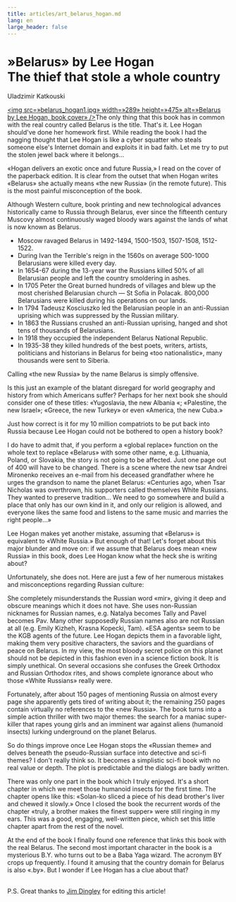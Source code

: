 ```yaml
---
title: articles/art_belarus_hogan.md 
lang: en
large_header: false
---
```



<h1 id=»belarus-by-lee-hogan-the-thief-that-stole-a-whole-country»>»Belarus» by Lee Hogan<br />
The thief that stole a whole country</h1>

Uladzimir Katkouski


<a href=»http://www.amazon.com/exec/obidos/ASIN/0451458680/belarusianlan-20»><img src=»belarus_hogan1.jpg» width=»289» height=»475» alt=»Belarus by Lee Hogan, book cover» /></a>The only thing that this book has in common with the real country called Belarus is the title. That's it. Lee Hogan should've done her homework first. While reading the book I had the nagging thought that Lee Hogan is like a cyber squatter who steals someone else's Internet domain and exploits it in bad faith. Let me try to put the stolen jewel back where it belongs...


«Hogan delivers an exotic once and future Russia,» I read on the cover of the paperback edition. It is clear from the outset that when Hogan writes «Belarus» she actually means «the new Russia» (in the remote future). This is the most painful misconception of the book.


Although Western culture, book printing and new technological advances historically came to Russia through Belarus, ever since the fifteenth century Muscovy almost continuously waged bloody wars against the lands of what is now known as Belarus.


- Moscow ravaged Belarus in 1492-1494, 1500-1503, 1507-1508, 1512-1522.<br />
- During Ivan the Terrible's reign in the 1560s on average 500-1000 Belarusians were killed every day.<br />
- In 1654-67 during the 13-year war the Russians killed 50% of all Belarusian people and left the country smoldering in ashes.<br />
- In 1705 Peter the Great burned hundreds of villages and blew up the most cherished Belarusian church — St Sofia in Polacak. 800,000 Belarusians were killed during his operations on our lands.<br />
- In 1794 Tadeusz Kosciuszko led the Belarusian people in an anti-Russian uprising which was suppressed by the Russian military.<br />
- In 1863 the Russians crushed an anti-Russian uprising, hanged and shot tens of thousands of Belarusians.<br />
- In 1918 they occupied the independent Belarus National Republic.<br />
- In 1935-38 they killed hundreds of the best poets, writers, artists, politicians and historians in Belarus for being «too nationalistic», many thousands were sent to Siberia.


Calling «the new Russia» by the name Belarus is simply offensive.


Is this just an example of the blatant disregard for world geography and history from which Americans suffer? Perhaps for her next book she should consider one of these titles: «Yugoslavia, the new Albania «; «Palestine, the new Israel»; «Greece, the new Turkey» or even «America, the new Cuba.»


Just how correct is it for my 10 million compatriots to be put back into Russia because Lee Hogan could not be bothered to open a history book?


I do have to admit that, if you perform a «global replace» function on the whole text to replace «Belarus» with some other name, e.g. Lithuania, Poland, or Slovakia, the story is not going to be affected. Just one page out of 400 will have to be changed. There is a scene where the new tsar Andrei Mironenko receives an e-mail from his deceased grandfather where he urges the grandson to name the planet Belarus: «Centuries ago, when Tsar Nicholas was overthrown, his supporters called themselves White Russians. They wanted to preserve tradition... We need to go somewhere and build a place that only has our own kind in it, and only our religion is allowed, and everyone likes the same food and listens to the same music and marries the right people...»


Lee Hogan makes yet another mistake, assuming that «Belarus» is equivalent to «White Russia.» But enough of that! Let's forget about this major blunder and move on: if we assume that Belarus does mean «new Russia» in this book, does Lee Hogan know what the heck she is writing about?


Unfortunately, she does not. Here are just a few of her numerous mistakes and misconceptions regarding Russian culture:


She completely misunderstands the Russian word «mir», giving it deep and obscure meanings which it does not have. She uses non-Russian nicknames for Russian names, e.g. Natalya becomes Tally and Pavel becomes Pav. Many other supposedly Russian names also are not Russian at all (e.g. Emily Kizheh, Krasna Kopecki, Tam). «ESA agents» seem to be the KGB agents of the future. Lee Hogan depicts them in a favorable light, making them very positive characters, the saviors and the guardians of peace on Belarus. In my view, the most bloody secret police on this planet should not be depicted in this fashion even in a science fiction book. It is simply unethical. On several occasions she confuses the Greek Orthodox and Russian Orthodox rites, and shows complete ignorance about who those «White Russians» really were.


Fortunately, after about 150 pages of mentioning Russia on almost every page she apparently gets tired of writing about it; the remaining 250 pages contain virtually no references to the «new Russia». The book turns into a simple action thriller with two major themes: the search for a maniac super-killer that rapes young girls and an imminent war against aliens (humanoid insects) lurking underground on the planet Belarus.


So do things improve once Lee Hogan stops the «Russian theme» and delves beneath the pseudo-Russian surface into detective and sci-fi themes? I don't really think so. It becomes a simplistic sci-fi book with no real value or depth. The plot is predictable and the dialogs are badly written.


There was only one part in the book which I truly enjoyed. It's a short chapter in which we meet those humanoid insects for the first time. The chapter opens like this: «Solan-ko sliced a piece of his dead brother's liver and chewed it slowly.» Once I closed the book the recurrent words of the chapter «truly, a brother makes the finest supper» were still ringing in my ears. This was a good, engaging, well-written piece, which set this little chapter apart from the rest of the novel.


At the end of the book I finally found one reference that links this book with the real Belarus. The second most important character in the book is a mysterious B.Y. who turns out to be a Baba Yaga wizard. The acronym BY crops up frequently. I found it amusing that the country domain for Belarus is also «.by». But I wonder if Lee Hogan has a clue about that?


<br />
P.S. Great thanks to <a href=»mailto:jdingley@ssees.ac.uk?Subject=Lee%20Hogan%20Belarus»>Jim Dingley</a> for editing this article!

